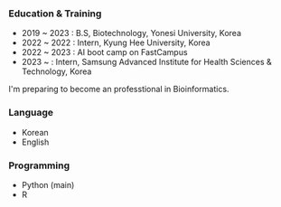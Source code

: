 ### Education & Training

- 2019 ~ 2023 : B.S, Biotechnology, Yonesi University, Korea
- 2022 ~ 2022 : Intern, Kyung Hee University, Korea
- 2022 ~ 2023 : AI boot camp on FastCampus
- 2023 ~      : Intern, Samsung Advanced Institute for Health Sciences & Technology, Korea

I'm preparing to become an professtional in Bioinformatics.


### Language
- Korean
- English

### Programming
- Python (main)
- R

<!--
**JoonYoungJang/JoonYoungJang** is a ✨ _special_ ✨ repository because its `README.md` (this file) appears on your GitHub profile.

Here are some ideas to get you started:

- 🔭 I’m currently working on ...
- 🌱 I’m currently learning ...
- 👯 I’m looking to collaborate on ...
- 🤔 I’m looking for help with ...
- 💬 Ask me about ...
- 📫 How to reach me: ...
- 😄 Pronouns: ...
- ⚡ Fun fact: ...
-->
